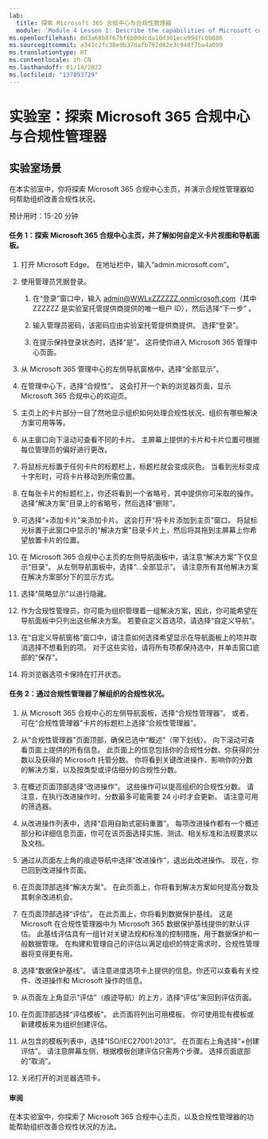 ```yaml
---
lab:
  title: 探索 Microsoft 365 合规中心与合规性管理器
  module: 'Module 4 Lesson 1: Describe the capabilities of Microsoft compliance solutions: Describe the compliance management capabilities in Microsoft'
ms.openlocfilehash: 0d3a68b8f67bf6b00dcda10d301ece99dfc0b686
ms.sourcegitcommit: a341c2fc38e9b37dafb792d82e3c948f7ba4a099
ms.translationtype: HT
ms.contentlocale: zh-CN
ms.lasthandoff: 01/14/2022
ms.locfileid: "137893729"
---
```

# <a name="lab-explore-the-microsoft-365-compliance-center--compliance-manager"></a>实验室：探索 Microsoft 365 合规中心与合规性管理器

## <a name="lab-scenario"></a>实验室场景
在本实验室中，你将探索 Microsoft 365 合规中心主页，并演示合规性管理器如何帮助组织改善合规性状况。


预计用时：15-20 分钟

#### <a name="task-1-explore-the-microsoft-365-compliance-center-home-page-and-learn-to-customize-the-card-view-and-the-navigation-panel"></a>任务 1：探索 Microsoft 365 合规中心主页，并了解如何自定义卡片视图和导航面板。

1.  打开 Microsoft Edge。 在地址栏中，输入“admin.microsoft.com”。

1. 使用管理员凭据登录。
    1. 在“登录”窗口中，输入 admin@WWLxZZZZZZ.onmicrosoft.com（其中 ZZZZZZ 是实验室托管提供商提供的唯一租户 ID），然后选择“下一步” 。
    
    1. 输入管理员密码，该密码应由实验室托管提供商提供。 选择“登录”。
    1. 在提示保持登录状态时，选择“是”。 这将使你进入 Microsoft 365 管理中心页面。

1. 从 Microsoft 365 管理中心的左侧导航窗格中，选择“全部显示”。

1. 在管理中心下，选择“合规性”。  这会打开一个新的浏览器页面，显示 Microsoft 365 合规中心的欢迎页。  
1. 主页上的卡片部分一目了然地显示组织如何处理合规性状况、组织有哪些解决方案可用等等。
1. 从主窗口向下滚动可查看不同的卡片。 主屏幕上提供的卡片和卡片位置可根据每位管理员的偏好进行更改。  
1. 将鼠标光标置于任何卡片的标题栏上，标题栏就会变成灰色。  当看到光标变成十字形时，可将卡片移动到所需位置。
1. 在每张卡片的标题栏上，你还将看到一个省略号，其中提供你可采取的操作。  选择“解决方案”目录上的省略号，然后选择“删除”。
1. 可选择“+添加卡片”来添加卡片。  这会打开“将卡片添加到主页”窗口。  将鼠标光标置于此窗口中显示的“解决方案”目录卡片上，然后将其拖到主屏幕上你希望放置卡片的位置。
1. 在 Microsoft 365 合规中心主页的左侧导航面板中，请注意“解决方案”下仅显示“目录”。  从左侧导航面板中，选择“...全部显示”。  请注意所有其他解决方案在解决方案部分下的显示方式。  
1. 选择“简略显示”以进行隐藏。
1. 作为合规性管理员，你可能为组织管理着一组解决方案，因此，你可能希望在导航面板中只列出这些解决方案。 若要自定义首选项，请选择“自定义导航”。  
1. 在“自定义导航窗格”窗口中，请注意如何选择希望显示在导航面板上的项并取消选择不想看到的项。 对于这些实验，请将所有项都保持选中，并单击窗口底部的“保存”。  
1. 将浏览器选项卡保持在打开状态。

#### <a name="task-2-learn-about-your-organizations-compliance-posture-through-compliance-manager"></a>任务 2：通过合规性管理器了解组织的合规性状况。

1. 从 Microsoft 365 合规中心的左侧导航面板，选择“合规性管理器”。  或者，可在“合规性管理器”卡片的标题栏上选择“合规性管理器”。

1. 从“合规性管理器”页面顶部，确保已选中“概述”（带下划线）。 向下滚动可查看页面上提供的所有信息。  此页面上的信息包括你的合规性分数、你获得的分数以及获得的 Microsoft 托管分数。   你将看到关键改进操作、影响你的分数的解决方案，以及按类型或评估细分的合规性分数。

1. 在概述页面顶部选择“改进操作”。  这些操作可以提高组织的合规性分数。 请注意，在执行改进操作时，分数最多可能需要 24 小时才会更新。  请注意可用的筛选器。

1. 从改进操作列表中，选择“启用自助式密码重置”。  每项改进操作都有一个概述部分和详细信息页面，你可在该页面选择实施、测试、相关标准和法规要求以及文档。

1. 通过从页面左上角的痕迹导航中选择“改进操作”，退出此改进操作。  现在，你已回到改进操作页面。

1. 在页面顶部选择“解决方案”。 在此页面上，你将看到解决方案如何提高分数及其剩余改进机会。

1. 在页面顶部选择“评估”。 在此页面上，你将看到数据保护基线。  这是 Microsoft 在合规性管理器中为 Microsoft 365 数据保护基线提供的默认评估。  此基线评估具有一组针对关键法规和标准的控制措施，用于数据保护和一般数据管理。 在构建和管理自己的评估以满足组织的特定需求时，合规性管理器将变得更有用。

1. 选择“数据保护基线”。  请注意进度选项卡上提供的信息。你还可以查看有关控件、改进操作和 Microsoft 操作的信息。  

1. 从页面左上角显示“评估”（痕迹导航）的上方，选择“评估”来回到评估页面。  

1. 在页面顶部选择“评估模板”。  此页面将列出可用模板。 你可使用现有模板或新建模板来为组织创建评估。
 
1. 从包含的模板列表中，选择“ISO/IEC27001:2013”。 在页面右上角选择“+创建评估”。  请注意屏幕左侧，根据模板创建评估只需两个步骤。  选择页面底部的“取消”。

1. 关闭打开的浏览器选项卡。


#### <a name="review"></a>审阅
在本实验室中，你探索了 Microsoft 365 合规中心主页，以及合规性管理器的功能帮助组织改善合规性状况的方法。
